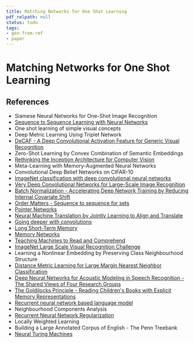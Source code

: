 ```yaml
---
title: Matching Networks for One Shot Learning
pdf_relpath: null
status: todo
tags:
- gen-from-ref
- paper
---
```


# Matching Networks for One Shot Learning

## References

- Siamese Neural Networks for One-Shot Image Recognition
- [Sequence to Sequence Learning with Neural Networks](./sequence-to-sequence-learning-with-neural-networks.md)
- One shot learning of simple visual concepts
- Deep Metric Learning Using Triplet Network
- [DeCAF - A Deep Convolutional Activation Feature for Generic Visual Recognition](./decaf-a-deep-convolutional-activation-feature-for-generic-visual-recognition.md)
- Zero-Shot Learning by Convex Combination of Semantic Embeddings
- [Rethinking the Inception Architecture for Computer Vision](./rethinking-the-inception-architecture-for-computer-vision.md)
- Meta-Learning with Memory-Augmented Neural Networks
- Convolutional Deep Belief Networks on CIFAR-10
- [ImageNet classification with deep convolutional neural networks](./imagenet-classification-with-deep-convolutional-neural-networks.md)
- [Very Deep Convolutional Networks for Large-Scale Image Recognition](./very-deep-convolutional-networks-for-large-scale-image-recognition.md)
- [Batch Normalization - Accelerating Deep Network Training by Reducing Internal Covariate Shift](./batch-normalization-accelerating-deep-network-training-by-reducing-internal-covariate-shift.md)
- [Order Matters - Sequence to sequence for sets](./order-matters-sequence-to-sequence-for-sets.md)
- [Pointer Networks](./pointer-networks.md)
- [Neural Machine Translation by Jointly Learning to Align and Translate](./neural-machine-translation-by-jointly-learning-to-align-and-translate.md)
- [Going deeper with convolutions](./going-deeper-with-convolutions.md)
- [Long Short-Term Memory](./long-short-term-memory.md)
- [Memory Networks](./memory-networks.md)
- [Teaching Machines to Read and Comprehend](./teaching-machines-to-read-and-comprehend.md)
- [ImageNet Large Scale Visual Recognition Challenge](./imagenet-large-scale-visual-recognition-challenge.md)
- Learning a Nonlinear Embedding by Preserving Class Neighbourhood Structure
- [Distance Metric Learning for Large Margin Nearest Neighbor Classification](./distance-metric-learning-for-large-margin-nearest-neighbor-classification.md)
- [Deep Neural Networks for Acoustic Modeling in Speech Recognition - The Shared Views of Four Research Groups](./deep-neural-networks-for-acoustic-modeling-in-speech-recognition-the-shared-views-of-four-research-groups.md)
- [The Goldilocks Principle - Reading Children's Books with Explicit Memory Representations](./the-goldilocks-principle-reading-children-s-books-with-explicit-memory-representations.md)
- [Recurrent neural network based language model](./recurrent-neural-network-based-language-model.md)
- Neighbourhood Components Analysis
- [Recurrent Neural Network Regularization](./recurrent-neural-network-regularization.md)
- Locally Weighted Learning
- Building a Large Annotated Corpus of English - The Penn Treebank
- [Neural Turing Machines](./neural-turing-machines.md)
